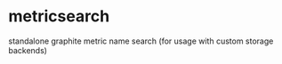 metricsearch
============

standalone graphite metric name search (for usage with custom storage backends)
